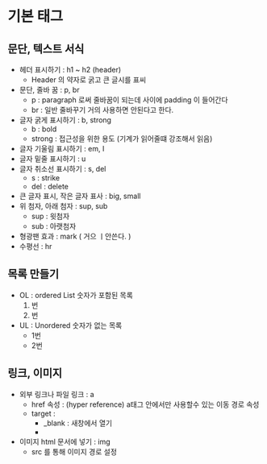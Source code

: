 # 기본 태그

## 문단, 텍스트 서식

* 헤더 표시하기 : h1 ~ h2 (header)
  * Header 의 약자로 굵고 큰 글시를 표씨
* 문단, 줄바 꿈 : p, br
  * p : paragraph 로써 줄바꿈이 되는데 사이에 padding 이 들어간다
  * br : 일반 줄바꾸기 거의 사용하면 안된다고 한다.
* 글자 굵게 표시하기 : b, strong
  * b : bold 
  * strong : 접근성을 위한 용도 (기계가 읽어줄떄 강조해서 읽음)
* 글자 기울림 표시하기 : em, I
* 글자 밑줄 표시하기 : u
* 글자 취소선 표시하기 : s, del
  * s : strike
  * del : delete
* 큰 글자 표시, 작은 글자 표사 : big, small
* 위 첨자, 아래 첨자 : sup, sub
  * sup : 윗첨자 
  * sub : 아랫첨자  
* 형광팬 효과 : mark ( 거으 ㅣ안쓴다. )
* 수평선 : hr



## 목록 만들기

* OL : ordered List 숫자가 포함된 목록
  1. 번
  2. 번 
* UL : Unordered 숫자가 없는 목록
  * 1번
  * 2번





## 링크, 이미지

* 외부 링크나 파일 링크 : a
  * href 속성 : (hyper reference) a태그 안에서만 사용할수 있는 이동 경로 속성
  * target : 
    * _blank : 새창에서 열기
    * 
* 이미지 html 문서에 넣기 : img
  * src 를 통해 이미지 경로 설정 
